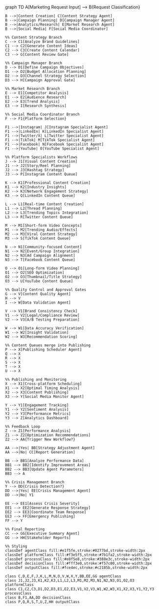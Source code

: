 graph TD
    A[Marketing Request Input] --> B{Request Classification}
    
    B -->|Content Creation| C[Content Strategy Agent]
    B -->|Campaign Planning| D[Campaign Manager Agent]
    B -->|Analytics/Research| E[Market Research Agent]
    B -->|Social Media| F[Social Media Coordinator]
    
    %% Content Strategy Branch
    C --> C1[Analyze Brand Guidelines]
    C1 --> C2[Generate Content Ideas]
    C2 --> C3[Create Content Calendar]
    C3 --> G[Content Review Gate]
    
    %% Campaign Manager Branch
    D --> D1[Define Campaign Objectives]
    D1 --> D2[Budget Allocation Planning]
    D2 --> D3[Channel Strategy Selection]
    D3 --> H[Campaign Approval Gate]
    
    %% Market Research Branch
    E --> E1[Competitor Analysis]
    E1 --> E2[Audience Research]
    E2 --> E3[Trend Analysis]
    E3 --> I[Research Synthesis]
    
    %% Social Media Coordinator Branch
    F --> F1{Platform Selection}
    
    F1 -->|Instagram| J[Instagram Specialist Agent]
    F1 -->|LinkedIn| K[LinkedIn Specialist Agent]
    F1 -->|Twitter/X| L[Twitter Specialist Agent]
    F1 -->|TikTok| M[TikTok Specialist Agent]
    F1 -->|Facebook| N[Facebook Specialist Agent]
    F1 -->|YouTube| O[YouTube Specialist Agent]
    
    %% Platform Specialists Workflows
    J --> J1[Visual Content Creation]
    J1 --> J2[Story/Reel Planning]
    J2 --> J3[Hashtag Strategy]
    J3 --> P[Instagram Content Queue]
    
    K --> K1[Professional Content Creation]
    K1 --> K2[Industry Insights]
    K2 --> K3[Network Engagement Strategy]
    K3 --> Q[LinkedIn Content Queue]
    
    L --> L1[Real-time Content Creation]
    L1 --> L2[Thread Planning]
    L2 --> L3[Trending Topics Integration]
    L3 --> R[Twitter Content Queue]
    
    M --> M1[Short-form Video Concepts]
    M1 --> M2[Trending Audio/Effects]
    M2 --> M3[Viral Content Strategy]
    M3 --> S[TikTok Content Queue]
    
    N --> N1[Community-focused Content]
    N1 --> N2[Event/Group Integration]
    N2 --> N3[Ad Campaign Alignment]
    N3 --> T[Facebook Content Queue]
    
    O --> O1[Long-form Video Planning]
    O1 --> O2[SEO Optimization]
    O2 --> O3[Thumbnail/Title Strategy]
    O3 --> U[YouTube Content Queue]
    
    %% Quality Control and Approval Gates
    G --> V[Content Quality Agent]
    H --> V
    I --> W[Data Validation Agent]
    
    V --> V1[Brand Consistency Check]
    V1 --> V2[Legal/Compliance Review]
    V2 --> V3[A/B Testing Preparation]
    
    W --> W1[Data Accuracy Verification]
    W1 --> W2[Insight Validation]
    W2 --> W3[Recommendation Scoring]
    
    %% Content Queues merge into Publishing
    P --> X[Publishing Scheduler Agent]
    Q --> X
    R --> X
    S --> X
    T --> X
    U --> X
    
    %% Publishing and Monitoring
    X --> X1[Cross-platform Scheduling]
    X1 --> X2[Optimal Timing Analysis]
    X2 --> X3[Content Publishing]
    X3 --> Y[Social Media Monitor Agent]
    
    Y --> Y1[Engagement Tracking]
    Y1 --> Y2[Sentiment Analysis]
    Y2 --> Y3[Performance Metrics]
    Y3 --> Z[Analytics Dashboard]
    
    %% Feedback Loop
    Z --> Z1[Performance Analysis]
    Z1 --> Z2[Optimization Recommendations]
    Z2 --> AA{Trigger New Workflow?}
    
    AA -->|Yes| BB[Strategy Adjustment Agent]
    AA -->|No| CC[Report Generation]
    
    BB --> BB1[Analyze Performance Data]
    BB1 --> BB2[Identify Improvement Areas]
    BB2 --> BB3[Update Agent Parameters]
    BB3 --> A
    
    %% Crisis Management Branch
    Y --> DD{Crisis Detection?}
    DD -->|Yes| EE[Crisis Management Agent]
    DD -->|No| Y1
    
    EE --> EE1[Assess Crisis Severity]
    EE1 --> EE2[Generate Response Strategy]
    EE2 --> EE3[Coordinate Team Response]
    EE3 --> FF[Emergency Publishing]
    FF --> Y
    
    %% Final Reporting
    CC --> GG[Executive Summary Agent]
    GG --> HH[Stakeholder Reports]
    
    %% Styling
    classDef agentClass fill:#e1f5fe,stroke:#0277bd,stroke-width:2px
    classDef platformClass fill:#f3e5f5,stroke:#7b1fa2,stroke-width:2px
    classDef processClass fill:#e8f5e8,stroke:#388e3c,stroke-width:2px
    classDef decisionClass fill:#fff3e0,stroke:#f57c00,stroke-width:2px
    classDef outputClass fill:#fce4ec,stroke:#c2185b,stroke-width:2px
    
    class C,D,E,F,J,K,L,M,N,O,V,W,X,Y,BB,EE,GG agentClass
    class J1,J2,J3,K1,K2,K3,L1,L2,L3,M1,M2,M3,N1,N2,N3,O1,O2,O3 platformClass
    class C1,C2,C3,D1,D2,D3,E1,E2,E3,V1,V2,V3,W1,W2,W3,X1,X2,X3,Y1,Y2,Y3 processClass
    class B,F1,AA,DD decisionClass
    class P,Q,R,S,T,U,Z,HH outputClass